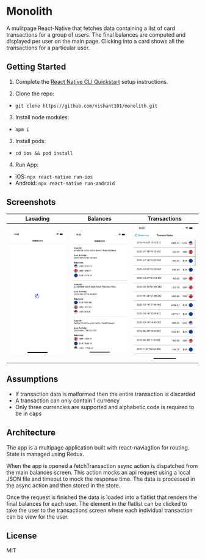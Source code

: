 # Monolith 
A mulitpage React-Native that fetches data containing a list of card transactions for a group of users. The final balances are computed and displayed per user on the main page. Clicking into a card shows all the transactions for a particular user.

## Getting Started
1. Complete the [React Native CLI Quickstart](https://facebook.github.io/react-native/docs/getting-started.html) setup instructions.

2. Clone the repo:
- `git clone https://github.com/vishant101/monolith.git`

3. Install node modules:
- `npm i`

3. Install pods:
- `cd ios && pod install`

4. Run App:
- iOS: `npx react-native run-ios`
- Android: `npx react-native run-android`

## Screenshots
| Laoading | Balances | Transactions |
|------|---------|-----|
| <img src="https://github.com/vishant101/monolith/blob/main/screenshots/1.png" width="275" alt="Loading" title="Loading" /> | <img src="https://github.com/vishant101/monolith/blob/main/screenshots/2.png" width="275" alt="Balances" title="Balances" /> | <img src="https://github.com/vishant101/monolith/blob/main/screenshots/3.png" width="275" alt="Transactions" title="Transactions" /> |


## Assumptions
- If transaction data is malformed then the entire transaction is discarded
- A transaction can only contain 1 currency
- Only three currencies are supported and alphabetic code is required to be in caps


## Architecture
The app is a multipage application built with react-naviagtion for routing. State is managed using Redux.

When the app is opened a fetchTransaction async action is dispatched from the main balances screen. This action mocks an api request using a local JSON file and timeout to mock the response time. The data is processed in the async action and then stored in the store.

Once the request is finished the data is loaded into a flatlist that renders the final balances for each user. The element in the flatlist can be clicked to take the user to the transactions screen where each individual transaction can be view for the user.


## License
MIT